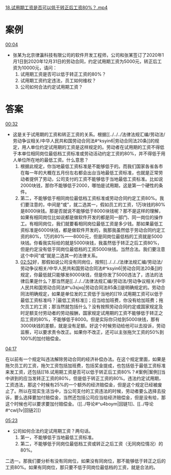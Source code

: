 [18.试用期工资是否可以低于转正后工资80%？.mp4](file:///E:%5C法律实务%5CA314【游本春】【20小时200讲】劳动纠纷维权指南及企业风控管控宝典（200讲劳动合同签订法律风险防范与合规管理）%5C18.试用期工资是否可以低于转正后工资百分之八十？.mp4)
# 案例
[00:04](file:///E:%5C法律实务%5CA314【游本春】【20小时200讲】劳动纠纷维权指南及企业风控管控宝典（200讲劳动合同签订法律风险防范与合规管理）%5C18.试用期工资是否可以低于转正后工资百分之八十？.mp4#t=00:04)
- 张某为北京律瀛科技有限公司的软件开发工程师，公司和张某签订了2020年1月1日到2020年12月31日的劳动合同，约定试用期工资为5000元，转正后工资为10000元，请问：
	1. 试用期工资是否可以低于转正工资的80%？
	2. 试用期工资约定违法，员工如何维权？
	3. 公司如何合法约定试用期工资？
# 答案
[00:32](file:///E:%5C法律实务%5CA314【游本春】【20小时200讲】劳动纠纷维权指南及企业风控管控宝典（200讲劳动合同签订法律风险防范与合规管理）%5C18.试用期工资是否可以低于转正后工资百分之八十？.mp4#t=00:32)

- 这是关于试用期的工资和转正工资的关系。根据[[../../../法律法规汇编/劳动法/劳动争议相关/中华人民共和国劳动合同法#^ksyin6|劳动合同法20条]]的规定，用人单位约定试用期的工资是这样规定的。劳动者在试用期的工资不得低于本单位相同岗位最低档工资标准或劳动活动约定工资的80%，并不得低于用人单位所在地的最低工资。什么意思？
	1. 根据此规定，你当地最低工资标准是不能够低于的。而我们国家各省各市在每一年的大概在五月份左右都会出台当地最低工资标准，也就是正常劳动者提供了劳动，公司支付的工资不能够低于当地最低工资标准。比如说2000块钱，那你不能够低于2000，哪怕是试用期，这是第一个硬性的条件。
	2. 第二，不能够低于相同岗位最低档工资标准或劳动合同约定工资80%。我们要注意的，中间是“或”，就二选其一，假如员工的工资，1万块钱的80%是8000块钱。那是否就说不能够低于8000块钱呢？那不是这样的理解，如果有相同岗位比如说都是做软件开发的都是同一部门、同一岗位的操作工。有相同岗位，我们就要看相同岗位最低工资是多少钱。那如果最低工资标准是6000块钱，都是做软件开发的，我那我虽然低于劳动合同约定工资的80%，1万的80%——8000元，但是同岗位最低档的工资就是5000块钱。你看我实际给的就是5000块钱，我虽然低于转正之后工资80%，但是约定没有低于同岗位最低档的工资5000块钱。当然合法。我们要注意这个中间“或”就是二选其一的法律关系。
	3. [02:52](file:///E:/%5C%E6%B3%95%E5%BE%8B%E5%AE%9E%E5%8A%A1%5CA314%E3%80%90%E6%B8%B8%E6%9C%AC%E6%98%A5%E3%80%91%E3%80%9020%E5%B0%8F%E6%97%B6200%E8%AE%B2%E3%80%91%E5%8A%B3%E5%8A%A8%E7%BA%A0%E7%BA%B7%E7%BB%B4%E6%9D%83%E6%8C%87%E5%8D%97%E5%8F%8A%E4%BC%81%E4%B8%9A%E9%A3%8E%E6%8E%A7%E7%AE%A1%E6%8E%A7%E5%AE%9D%E5%85%B8%EF%BC%88200%E8%AE%B2%E5%8A%B3%E5%8A%A8%E5%90%88%E5%90%8C%E7%AD%BE%E8%AE%A2%E6%B3%95%E5%BE%8B%E9%A3%8E%E9%99%A9%E9%98%B2%E8%8C%83%E4%B8%8E%E5%90%88%E8%A7%84%E7%AE%A1%E7%90%86%EF%BC%89%5C18.%E8%AF%95%E7%94%A8%E6%9C%9F%E5%B7%A5%E8%B5%84%E6%98%AF%E5%90%A6%E5%8F%AF%E4%BB%A5%E4%BD%8E%E4%BA%8E%E8%BD%AC%E6%AD%A3%E5%90%8E%E5%B7%A5%E8%B5%84%E7%99%BE%E5%88%86%E4%B9%8B%E5%85%AB%E5%8D%81%EF%BC%9F.mp4#t=172.209811)好，那假如说公司没有同岗位，按照[[../../../法律法规汇编/劳动法/劳动争议相关/中华人民共和国劳动合同法#^ksyin6|劳动合同法20条]]的规定，你最低就只能够发8000块钱，但是你发了5000违法了，违法的法律后果是什么？那当然是[[../../../法律法规汇编/劳动法/劳动争议相关/中华人民共和国劳动合同法#^u3sjxq|劳动合同法85条]]是明确规定的。劳动合同法明确规定，如果是单位发的工资低于当地的[[19.试用期工资可以低于最低工资标准吗？|最低工资标准]]；应当给加班费，你没有给加班费；拖欠员工的工资；那当然就包括什么？没有按照劳动合同约定或国家规定及时足额支付劳动者的劳动报酬，国家规定试用期的工资不能够低于转正之后工资的80%，不能够低于8000。但是实际你只给到5000块钱，那有3000块钱的差额，就是没有足额。好这个时候劳动给他可以去投诉，劳动监察，可以要求责令改正。如果你不改正，还可以主张拖欠工资的50%到100%的加付赔偿金。

[04:17](file:///E:%5C法律实务%5CA314【游本春】【20小时200讲】劳动纠纷维权指南及企业风控管控宝典（200讲劳动合同签订法律风险防范与合规管理）%5C18.试用期工资是否可以低于转正后工资百分之八十？.mp4#t=04:17)

在以前有一个规定叫违法解除劳动合同的经济补偿办法。在这个规定里面，如果是拖欠员工的工资，拖欠工资包括加班费，包括奖金提成，也包括低于最低工资标准来发工资，还包括[[18.试用期工资是否可以低于转正后工资80%？#案例|案例]]当中讲到的应当发转正工资的80%，但是低于转正工资的80%。违法约定试用期，工资违法，那这个时候有25%的一个额外的经济赔偿金，但是这个规定已经被废止了。所以在现实生活当中，当公司支付的工资违法的时候，劳动者要么选择去投诉，要么选择要加付赔偿金，当然还包括公司应当给经济赔偿金，但是没有给，那这个时候也可以要求要加付赔偿金。（[[../导论#^u4boym|回链1]]、[[../导论#^cwlj1v|回链2]]）

[05:23](file:///E:%5C法律实务%5CA314【游本春】【20小时200讲】劳动纠纷维权指南及企业风控管控宝典（200讲劳动合同签订法律风险防范与合规管理）%5C18.试用期工资是否可以低于转正后工资百分之八十？.mp4#t=05:23)

- 公司如何合法约定试用期工资？两句话。
	1. 第一，不能够低于当地最低工资标准。
	2. 第二，不能够低于同岗位最低档工资或转正之后工资（无同岗位情况）的80%。

二选一。那我们要分析有没有同岗位，如果没有同岗位，那不能够低于转正之后的工资80%。如果有同岗位，那只要不低于同岗位最低档的工资，就是合法的。